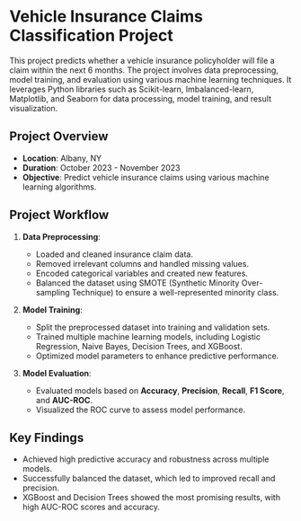 # Vehicle Insurance Claims Classification Project

This project predicts whether a vehicle insurance policyholder will file a claim within the next 6 months. The project involves data preprocessing, model training, and evaluation using various machine learning techniques. It leverages Python libraries such as Scikit-learn, Imbalanced-learn, Matplotlib, and Seaborn for data processing, model training, and result visualization.

## Project Overview

- **Location**: Albany, NY
- **Duration**: October 2023 - November 2023
- **Objective**: Predict vehicle insurance claims using various machine learning algorithms.

## Project Workflow

1. **Data Preprocessing**:
   - Loaded and cleaned insurance claim data.
   - Removed irrelevant columns and handled missing values.
   - Encoded categorical variables and created new features.
   - Balanced the dataset using SMOTE (Synthetic Minority Over-sampling Technique) to ensure a well-represented minority class.

2. **Model Training**:
   - Split the preprocessed dataset into training and validation sets.
   - Trained multiple machine learning models, including Logistic Regression, Naive Bayes, Decision Trees, and XGBoost.
   - Optimized model parameters to enhance predictive performance.

3. **Model Evaluation**:
   - Evaluated models based on **Accuracy**, **Precision**, **Recall**, **F1 Score**, and **AUC-ROC**.
   - Visualized the ROC curve to assess model performance.

## Key Findings

- Achieved high predictive accuracy and robustness across multiple models.
- Successfully balanced the dataset, which led to improved recall and precision.
- XGBoost and Decision Trees showed the most promising results, with high AUC-ROC scores and accuracy.


